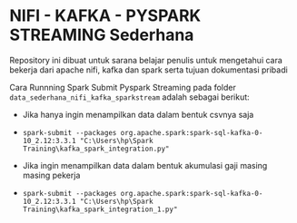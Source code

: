 # NIFI - KAFKA - PYSPARK STREAMING Sederhana

Repository ini dibuat untuk sarana belajar penulis untuk mengetahui cara bekerja dari apache nifi, kafka dan spark serta tujuan dokumentasi pribadi

Cara Runnning Spark Submit Pyspark Streaming pada folder `data_sederhana_nifi_kafka_sparkstream` adalah sebagai berikut:

* Jika hanya ingin menampilkan data dalam bentuk csvnya saja

* `spark-submit --packages org.apache.spark:spark-sql-kafka-0-10_2.12:3.3.1 "C:\Users\hp\Spark Training\kafka_spark_integration.py"`

* Jika ingin menampilkan data dalam bentuk akumulasi gaji masing masing pekerja

* `spark-submit --packages org.apache.spark:spark-sql-kafka-0-10_2.12:3.3.1 "C:\Users\hp\Spark Training\kafka_spark_integration_1.py"`
